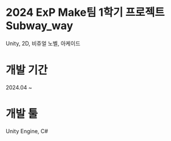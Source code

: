 # 2024 ExP Make팀 1학기 프로젝트 **Subway_way**
Unity, 2D, 비쥬얼 노벨, 아케이드 
# 개발 기간 
2024.04 ~ 
# 개발 툴
Unity Engine, C#
